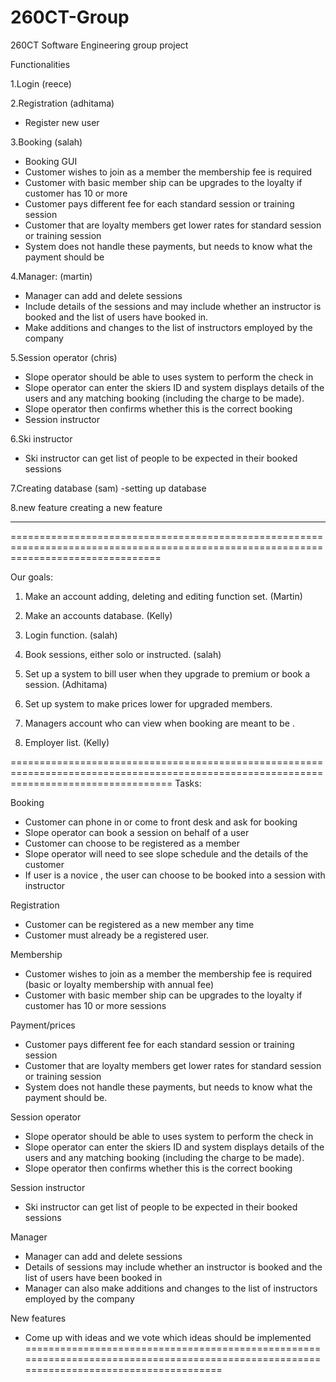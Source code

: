 # 260CT-Group
260CT Software Engineering group project

Functionalities 

1.Login  (reece)

2.Registration  (adhitama) 
-	Register new user

3.Booking   (salah)
-	Booking GUI
-	Customer wishes to join as a member the membership fee is required
-	Customer with basic member ship can be upgrades to the loyalty if customer has 10 or more
-	Customer pays different fee for each standard session or training session
-	Customer that are loyalty members get lower rates for standard session or training session
-	System does not handle these payments, but needs to know what the payment should be


4.Manager: (martin)
-	Manager can add and delete sessions
-	Include details of the sessions and may include whether an instructor is booked and the list of users have booked in.
-	Make additions and changes to the list of instructors employed by the company

5.Session operator (chris)
-	Slope operator should be able to uses system to perform the check in
-	Slope operator can enter the skiers ID and system displays details of the users and any matching booking (including the charge to be made).
-	Slope operator then confirms whether this is the correct booking
-	Session instructor

6.Ski instructor
-	Ski instructor can get list of people to be expected in their booked sessions

7.Creating database (sam)
-setting up database

8.new feature
creating a new feature


--------------------------------------------------------------------------------------------------------------------------------------
======================================================================================================================================

Our goals: 

1. Make an account adding, deleting and editing function set. (Martin)

2. Make an accounts database. (Kelly)

3. Login function. (salah)

4. Book sessions, either solo or instructed. (salah)

5. Set up a system to bill user when they upgrade to premium or book a session. (Adhitama)

6. Set up system to make prices lower for upgraded members.

7. Managers account who can view when booking are meant to be .

8. Employer list. (Kelly)



========================================================================================================================================
Tasks:

Booking
-	Customer can phone in or come to front desk and ask for booking
-	Slope operator can book a session on behalf of a user
-	Customer can choose to be registered as a member
-	Slope operator will need to see slope schedule and the details of the customer
-	If user is a novice , the user can choose to be booked into a session with instructor

Registration 
-	Customer can be registered as a new member any time
-	Customer must already be a registered user.

Membership
-	Customer wishes to join as a member the membership fee is required (basic or loyalty membership with annual fee)
-	Customer with basic member ship can be upgrades to the loyalty if customer has 10 or more sessions

Payment/prices
-	Customer pays different fee for each standard session or training session
-	Customer that are loyalty members get lower rates for standard session or training session
-	System does not handle these payments, but needs to know what the payment should be.

Session operator
-	Slope operator should be able to uses system to perform the check in
-	Slope operator can enter the skiers ID and system displays details of the users and any matching booking (including the charge to be made).
-	Slope operator then confirms whether this is the correct booking

Session instructor
-	Ski instructor can get list of people to be expected in their booked sessions

Manager
-	Manager can add and delete sessions
-	Details of sessions may include whether an instructor is booked and the list of users have been booked in
-	Manager can also make additions and changes to the list of instructors employed by the company

New features
-	Come up with ideas and we vote which ideas should be implemented 
========================================================================================================================================
